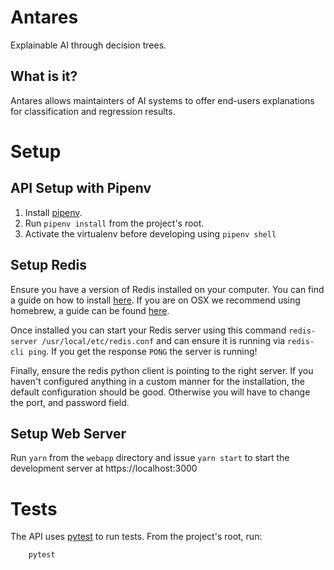 # Antares
Explainable AI through decision trees.

## What is it?
Antares allows maintainters of AI systems to offer end-users explanations for classification and regression results.

# Setup
## API Setup with Pipenv

  1. Install [pipenv](https://pipenv.readthedocs.io/en/latest/install/).
  1. Run `pipenv install` from the project's root.
  1. Activate the virtualenv before developing using `pipenv shell`
  
## Setup Redis
Ensure you have a version of Redis installed on your computer. You can find a guide on how to install [here](https://redis.io/topics/quickstart). If you are on OSX we recommend using homebrew, a guide can be found [here](https://medium.com/@petehouston/install-and-config-redis-on-mac-os-x-via-homebrew-eb8df9a4f298).

Once installed you can start your Redis server using this command `redis-server /usr/local/etc/redis.conf` and can ensure it is running via `redis-cli ping`. If you get the response `PONG` the server is running!

Finally, ensure the redis python client is pointing to the right server. If you haven't configured anything in a custom manner for the installation, the default configuration should be good. Otherwise you will have to change the port, and password field.

## Setup Web Server
Run `yarn` from the `webapp` directory and issue `yarn start` to start the development server at https://localhost:3000
# Tests
The API uses [pytest](https://docs.pytest.org/en/latest/) to run tests. From the project's root, run:

        pytest

